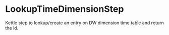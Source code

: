 LookupTimeDimensionStep
=======================

Kettle step to lookup/create an entry on DW dimension time table and return the id.
